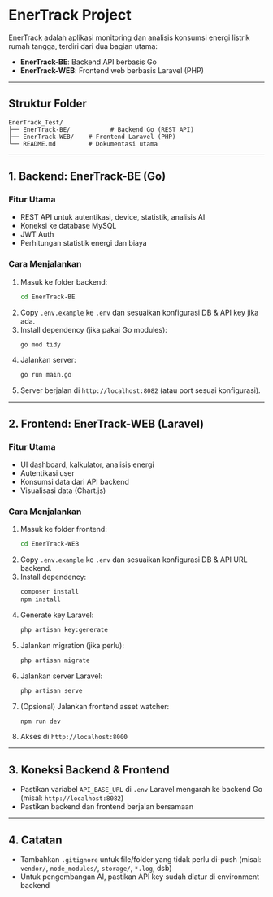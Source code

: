 # EnerTrack Project

EnerTrack adalah aplikasi monitoring dan analisis konsumsi energi listrik rumah tangga, terdiri dari dua bagian utama:

- **EnerTrack-BE**: Backend API berbasis Go
- **EnerTrack-WEB**: Frontend web berbasis Laravel (PHP)

---

## Struktur Folder

```
EnerTrack_Test/
├── EnerTrack-BE/           # Backend Go (REST API)
├── EnerTrack-WEB/    # Frontend Laravel (PHP)
└── README.md         # Dokumentasi utama
```

---

## 1. Backend: EnerTrack-BE (Go)

### Fitur Utama
- REST API untuk autentikasi, device, statistik, analisis AI
- Koneksi ke database MySQL
- JWT Auth
- Perhitungan statistik energi dan biaya

### Cara Menjalankan
1. Masuk ke folder backend:
   ```sh
   cd EnerTrack-BE
   ```
2. Copy `.env.example` ke `.env` dan sesuaikan konfigurasi DB & API key jika ada.
2. Install dependency (jika pakai Go modules):
   ```sh
   go mod tidy
   ```
3. Jalankan server:
   ```sh
   go run main.go
   ```
4. Server berjalan di `http://localhost:8082` (atau port sesuai konfigurasi).

---

## 2. Frontend: EnerTrack-WEB (Laravel)

### Fitur Utama
- UI dashboard, kalkulator, analisis energi
- Autentikasi user
- Konsumsi data dari API backend
- Visualisasi data (Chart.js)

### Cara Menjalankan
1. Masuk ke folder frontend:
   ```sh
   cd EnerTrack-WEB
   ```
2. Copy `.env.example` ke `.env` dan sesuaikan konfigurasi DB & API URL backend.
3. Install dependency:
   ```sh
   composer install
   npm install
   ```
4. Generate key Laravel:
   ```sh
   php artisan key:generate
   ```
5. Jalankan migration (jika perlu):
   ```sh
   php artisan migrate
   ```
6. Jalankan server Laravel:
   ```sh
   php artisan serve
   ```
7. (Opsional) Jalankan frontend asset watcher:
   ```sh
   npm run dev
   ```
8. Akses di `http://localhost:8000`

---

## 3. Koneksi Backend & Frontend
- Pastikan variabel `API_BASE_URL` di `.env` Laravel mengarah ke backend Go (misal: `http://localhost:8082`)
- Pastikan backend dan frontend berjalan bersamaan

---

## 4. Catatan
- Tambahkan `.gitignore` untuk file/folder yang tidak perlu di-push (misal: `vendor/`, `node_modules/`, `storage/`, `*.log`, dsb)
- Untuk pengembangan AI, pastikan API key sudah diatur di environment backend
